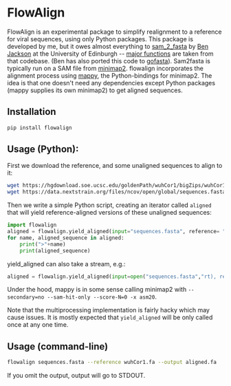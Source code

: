 # FlowAlign

FlowAlign is an experimental package to simplify realignment to a reference for viral sequences, using only Python packages. This package is developed by me, but it owes almost everything to [sam_2_fasta](https://github.com/cov-ert/datafunk/blob/master/datafunk/sam_2_fasta.py) by [Ben Jackson](https://github.com/benjamincjackson) at the University of Edinburgh -- [major functions](https://github.com/theosanderson/flowalign/blob/main/src/flowalign/functions_based_on_sam_2_fasta.py) are taken from that codebase. (Ben has also ported this code to [gofasta](https://github.com/cov-ert/gofasta)). Sam2fasta is typically run on a SAM file from [minimap2](https://github.com/lh3/minimap2). flowalign incorporates the alignment process using [mappy](https://pypi.org/project/mappy/), the Python-bindings for minimap2. The idea is that one doesn't need any dependencies except Python packages (mappy supplies its own minimap2) to get aligned sequences.

## Installation

```bash
pip install flowalign
```


## Usage (Python):
First we download the reference, and some unaligned sequences to align to it:
```bash
wget https://hgdownload.soe.ucsc.edu/goldenPath/wuhCor1/bigZips/wuhCor1.fa.gz && gunzip wuhCor1.fa.gz
wget https://data.nextstrain.org/files/ncov/open/global/sequences.fasta.xz &&  xz --decompress sequences.fasta.xz
```

Then we write a simple Python script, creating an iterator called `aligned` that will yield reference-aligned versions of these unaligned sequences:
```py
import flowalign
aligned = flowalign.yield_aligned(input="sequences.fasta", reference= "wuhCor1.fa")
for name, aligned_sequence in aligned:
    print(">"+name)
    print(aligned_sequence)
```

yield_aligned can also take a stream, e.g.:
```py
aligned = flowalign.yield_aligned(input=open("sequences.fasta","rt), reference= "wuhCor1.fa")
```

Under the hood, mappy is in some sense calling minimap2 with `--secondary=no --sam-hit-only --score-N=0 -x asm20`.

Note that the multiprocessing implementation is fairly hacky which may cause issues. It is mostly expected that `yield_aligned` will be only called once at any one time.

## Usage (command-line)
```bash
flowalign sequences.fasta --reference wuhCor1.fa --output aligned.fa
```

If you omit the output, output will go to STDOUT.

